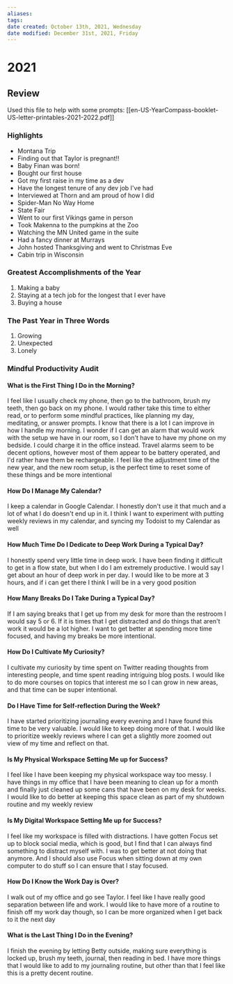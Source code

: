 ```yaml
---
aliases: 
tags: 
date created: October 13th, 2021, Wednesday
date modified: December 31st, 2021, Friday
---
```


# 2021

## Review

Used this file to help with some prompts: [[en-US-YearCompass-booklet-US-letter-printables-2021-2022.pdf]]

### Highlights

- Montana Trip
- Finding out that Taylor is pregnant!!
- Baby Finan was born!
- Bought our first house
- Got my first raise in my time as a dev
- Have the longest tenure of any dev job I've had
- Interviewed at Thorn and am proud of how I did
- Spider-Man No Way Home
- State Fair
- Went to our first Vikings game in person
- Took Makenna to the pumpkins at the Zoo
- Watching the MN United game in the suite
- Had a fancy dinner at Murrays
- John hosted Thanksgiving and went to Christmas Eve
- Cabin trip in Wisconsin

### Greatest Accomplishments of the Year

1. Making a baby
2. Staying at a tech job for the longest that I ever have
3. Buying a house

### The Past Year in Three Words

1. Growing
2. Unexpected
3. Lonely

### Mindful Productivity Audit

#### What is the First Thing I Do in the Morning?

I feel like I usually check my phone, then go to the bathroom, brush my teeth, then go back on my phone. I would rather take this time to either read, or to perform some mindful practices, like planning my day, meditating, or answer prompts. I know that there is a lot I can improve in how I handle my morning. I wonder if I can get an alarm that would work with the setup we have in our room, so I don't have to have my phone on my bedside. I could charge it in the office instead. Travel alarms seem to be decent options, however most of them appear to be battery operated, and I'd rather have them be rechargeable. I feel like the adjustment time of the new year, and the new room setup, is the perfect time to reset some of these things and be more intentional

#### How Do I Manage My Calendar?

I keep a calendar in Google Calendar. I honestly don't use it that much and a lot of what I do doesn't end up in it. I think I want to experiment with putting weekly reviews in my calendar, and syncing my Todoist to my Calendar as well

#### How Much Time Do I Dedicate to Deep Work During a Typical Day?

I honestly spend very little time in deep work. I have been finding it difficult to get in a flow state, but when I do I am extremely productive. I would say I get about an hour of deep work in per day. I would like to be more at 3 hours, and if i can get there I think I will be in a very good position

#### How Many Breaks Do I Take During a Typical Day?

If I am saying breaks that I get up from my desk for more than the restroom I would say 5 or 6. If it is times that I get distracted and do things that aren't work it would be a lot higher. I want to get better at spending more time focused, and having my breaks be more intentional.

#### How Do I Cultivate My Curiosity?

I cultivate my curiosity by time spent on Twitter reading thoughts from interesting people, and time spent reading intriguing blog posts. I would like to do more courses on topics that interest me so I can grow in new areas, and that time can be super intentional.

#### Do I Have Time for Self-reflection During the Week?

I have started prioritizing journaling every evening and I have found this time to be very valuable. I would like to keep doing more of that. I would like to prioritize weekly reviews where I can get a slightly more zoomed out view of my time and reflect on that.

#### Is My Physical Workspace Setting Me up for Success?

I feel like I have been keeping my physical workspace way too messy. I have things in my office that I have been meaning to clean up for a month and finally just cleaned up some cans that have been on my desk for weeks. I would like to do better at keeping this space clean as part of my shutdown routine and my weekly review

#### Is My Digital Workspace Setting Me up for Success?

I feel like my workspace is filled with distractions. I have gotten Focus set up to block social media, which is good, but I find that I can always find something to distract myself with. I was to get better at not doing that anymore. And I should also use Focus when sitting down at my own computer to do stuff so I can ensure that I stay focused.

#### How Do I Know the Work Day is Over?

I walk out of my office and go see Taylor. I feel like I have really good separation between life and work. I would like to have more of a routine to finish off my work day though, so I can be more organized when I get back to it the next day

#### What is the Last Thing I Do in the Evening?

I finish the evening by letting Betty outside, making sure everything is locked up, brush my teeth, journal, then reading in bed. I have more things that I would like to add to my journaling routine, but other than that I feel like this is a pretty decent routine.

